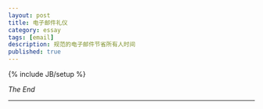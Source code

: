 ```yaml
---
layout: post
title: 电子邮件礼仪
category: essay
tags: [email]
description: 规范的电子邮件节省所有人时间
published: true
---
```

{% include JB/setup %}


*The End*

------
